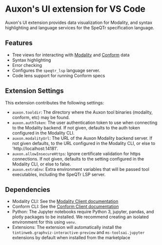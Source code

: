 # Auxon's UI extension for VS Code

Auxon's UI extension provides data visualization for Modality, and syntax highlighting and language services
for the SpeQTr specification language.

## Features

-   Tree views for interacting with [Modality](https://auxon.io/products/modality) and [Conform](https://docs.auxon.io/conform/) data
-   Syntax highlighting
-   Error checking
-   Configures the `speqtr_lsp` language server.
-   Code lens support for running Conform specs

## Extension Settings

This extension contributes the following settings:

-   `auxon.tooldir`: The directory where the Auxon tool binaries (modality, conform, etc) may be found.
-   `auxon.authToken`: The user authentication token to use when connecting to the Modality backend. If not given, defaults to the auth token configured in the Modality CLI.
-   `auxon.modalityUrl`: The URL of the Auxon Modality backend server. If not given defaults, to the URL configured in the Modality CLI, or else to 'http://localhost:14181'.
-   `auxon.allowInsecureHttps`: Ignore certificate validation for https connections. If not given, defaults to the setting configured in the Modality CLI, or else to false.
-   `auxon.extraEnv`: Extra environment variables that will be passed tool executables, including the SpeQTr LSP server.

## Dependencies

-   Modality CLI: See the [Modality Client documentation](https://docs.auxon.io/modality/installation/client.html)
-   Conform CLI: See the [Conform Client documentation](https://docs.auxon.io/conform/installation/client.html)
-   Python: The Jupyter notebooks require Python 3, jupyter, pandas, and plotly packages to be installed. We recommend
    creating an isolated environment for this using `venv`.
-   Extensions: The extension will automatically install the `tintinweb.graphviz-interactive-preview`
    and `ms-toolsai.jupyter` extensions by default when installed from the marketplace
